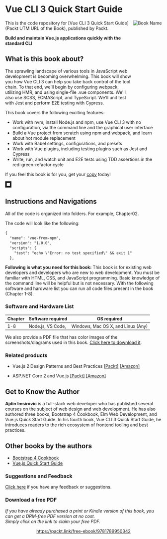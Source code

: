 


# Vue CLI 3 Quick Start Guide

<a href="Packt UTM URL of the Book"><img src="Cover Image URL of the Book" alt="Book Name" height="256px" align="right"></a>

This is the code repository for [Vue CLI 3 Quick Start Guide](Packt UTM URL of the Book), published by Packt.

**Build and maintain Vue.js applications quickly with the standard CLI**

## What is this book about?
The sprawling landscape of various tools in JavaScript web development is becoming overwhelming. This book will show you how Vue CLI 3 can help you take back control of the tool chain. To that end, we'll begin by configuring webpack, utilizing HMR, and using single-file .vue components. We'll also use SCSS, ECMAScript, and TypeScript. We'll unit test with Jest and perform E2E testing with Cypress.

This book covers the following exciting features: 
* Work with nvm, install Node.js and npm, use Vue CLI 3 with no configuration, via the command line and the graphical user interface
* Build a Vue project from scratch using npm and webpack, and learn about hot module replacement
* Work with Babel settings, configurations, and presets
* Work with Vue plugins, including testing plugins such as Jest and Cypress
* Write, run, and watch unit and E2E tests using TDD assertions in the red-green-refactor cycle

If you feel this book is for you, get your [copy](https://www.amazon.com/dp/1789950341) today!

<a href="https://www.packtpub.com/?utm_source=github&utm_medium=banner&utm_campaign=GitHubBanner"><img src="https://raw.githubusercontent.com/PacktPublishing/GitHub/master/GitHub.png" alt="https://www.packtpub.com/" border="5" /></a>

## Instructions and Navigations
All of the code is organized into folders. For example, Chapter02.

The code will look like the following:
```
{
  "name": "vue-from-npm",
  "version": "1.0.0",
  "scripts": {
    "test": "echo \"Error: no test specified\" && exit 1"
  },
```

**Following is what you need for this book:**
This book is for existing web developers and developers who are new to web development. You must be familiar with HTML, CSS, and JavaScript programming. Basic knowledge of the command line will be helpful but is not necessary.
With the following software and hardware list you can run all code files present in the book (Chapter 1-8).

### Software and Hardware List

| Chapter  | Software required                   | OS required                        |
| -------- | ------------------------------------| -----------------------------------|
| 1-8      | Node.js, VS Code,                   | Windows, Mac OS X, and Linux (Any) |


We also provide a PDF file that has color images of the screenshots/diagrams used in this book. [Click here to download it](http://www.packtpub.com/sites/default/files/downloads/9781789950342_ColorImages.pdf).


### Related products 
* Vue.js 2 Design Patterns and Best Practices [[Packt]](https://prod.packtpub.com/in//web-development/vuejs-design-patterns-and-best-practices?utm_source=github&utm_medium=repository&utm_campaign=9781788839792) [[Amazon]](https://www.amazon.com/dp/178883979X)

* ASP.NET Core 2 and Vue.js [[Packt]](https://prod.packtpub.com/in/application-development/hands-aspnet-core-2-and-vuejs?utm_source=github&utm_medium=repository&utm_campaign=9781788839464) [[Amazon]](https://www.amazon.com/dp/1788839463)

## Get to Know the Author
**Ajdin Imsirovic**
is a full-stack web developer who has published several courses on the subject of web design and web development. He has also authored three books, Bootstrap 4 Cookbook, Elm Web Development, and Vue.js Quick Start Guide. In his fourth book, Vue CLI 3 Quick Start Guide, he introduces readers to the rich ecosystem of frontend tooling and best practices.


## Other books by the authors
* [Bootstrap 4 Cookbook](https://prod.packtpub.com/in//web-development/bootstrap-4-cookbook?utm_source=github&utm_medium=repository&utm_campaign=9781785889295)
* [Vue.js Quick Start Guide](https://prod.packtpub.com/in/application-development/vuejs-quick-start-guide?utm_source=github&utm_medium=repository&utm_campaign=9781789344103)

### Suggestions and Feedback
[Click here](https://docs.google.com/forms/d/e/1FAIpQLSdy7dATC6QmEL81FIUuymZ0Wy9vH1jHkvpY57OiMeKGqib_Ow/viewform) if you have any feedback or suggestions.

### Download a free PDF

 <i>If you have already purchased a print or Kindle version of this book, you can get a DRM-free PDF version at no cost.<br>Simply click on the link to claim your free PDF.</i>
<p align="center"> <a href="https://packt.link/free-ebook/9781789950342">https://packt.link/free-ebook/9781789950342 </a> </p>